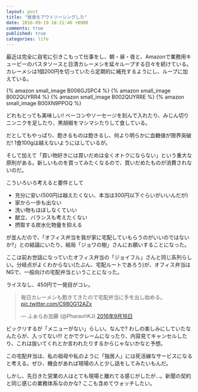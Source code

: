 ```yaml
---
layout: post
title: "昼食をアウトソーシングした"
date: 2016-09-19 18:21:46 +0900
comments: true
published: true
categories: life
---
```


最近は完全に自宅に引きこもって仕事をし、朝・昼・夜と、Amazonで業務用キューピーのパスタソースと日清カレーメシを延々ループする日々を続けている。カレーメシは1個200円を切っていたら定期的に補充するようにし、ループに加えている。

{% amazon small_image B006GJSPC4 %}
{% amazon small_image B002QUYRR4 %}
{% amazon small_image B002QUYRRE %}
{% amazon small_image B00XN9PPOQ %}

どれもとっても美味しい! ベーコンやソーセージを刻んで入れたり、みじん切りニンニクを足したり、黒胡椒をマシマシたりして食している。

だとしてもやっぱり、飽きるものは飽きるし、何より明らかに血糖値が限界突破だ! 1食100gは越えないようにはしているが。

そして加えて「買い物好きには買いだめは全くオトクにならない」という重大な原則がある。新しいものを買ってみたくなるので、買いだめたものが消費されないのだ。

こういろいろ考えると要件として

- 充分に安い(500円は越えたくない、本当は300円以下ぐらいがいいんだが)
- 家から一歩も出ない
- 洗い物もほぼしなくていい
- 献立、バランスも考えたくない
- 摂取する炭水化物量を抑える

が並んだので、「オフィス弁当を我が家に宅配していもらうのがいいのではないか?」との結論にいたり、結局「ジョワの樹」さんにお願いすることになった。

ここは前お世話になっていたオフィス弁当の「ジョイフル」さんと同じ系列らしい。分岐点がよくわからない(たぶん、宅配ルートであろう)が、オフィス弁当はNGで、一般向けの宅配弁当ということになった。

ライスなし、450円で一発目がコレ。

<blockquote class="twitter-tweet" data-lang="ja"><p lang="ja" dir="ltr">毎日カレーメシも飽きてきたので宅配弁当に手を出し始める。 <a href="https://t.co/C98OG12AZx">pic.twitter.com/C98OG12AZx</a></p>&mdash; ふぁらお加藤 (@PharaohKJ) <a href="https://twitter.com/PharaohKJ/status/776625257188761601">2016年9月16日</a></blockquote> <script async src="//platform.twitter.com/widgets.js" charset="utf-8"></script>

ビックリするが「メニューがない」らしい。なんで? わしの楽しみにしていたなんたらが、入ってない!!! とかでクレームになったり、内容見てキャンセルしたり、これは抜いてくれとか言われたりするからじゃないかなと予想。

この宅配弁当は、私の祖母や私のように「独居人」には死活線なサービスになると考える。ぜひ、機会があれば現場の人と少し話をしてみたいもんだ。

しかし、先日きた営業の人はとても現場と離れてる感じがしたが…。新聞の契約と同じ感じの業務体系なのかな? ここも含めてウォッチしたい。
